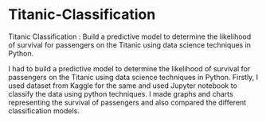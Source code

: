 # Titanic-Classification
Titanic Classification : Build a predictive model to determine the likelihood of survival for passengers on the Titanic using data science techniques in Python.


I had to build a predictive model to determine the likelihood of survival for passengers on the Titanic using data science techniques in Python.
Firstly, I used dataset from Kaggle for the same and used Jupyter notebook to classify the data using python techniques. I made graphs and charts representing the survival of passengers and also compared the different classification models.
